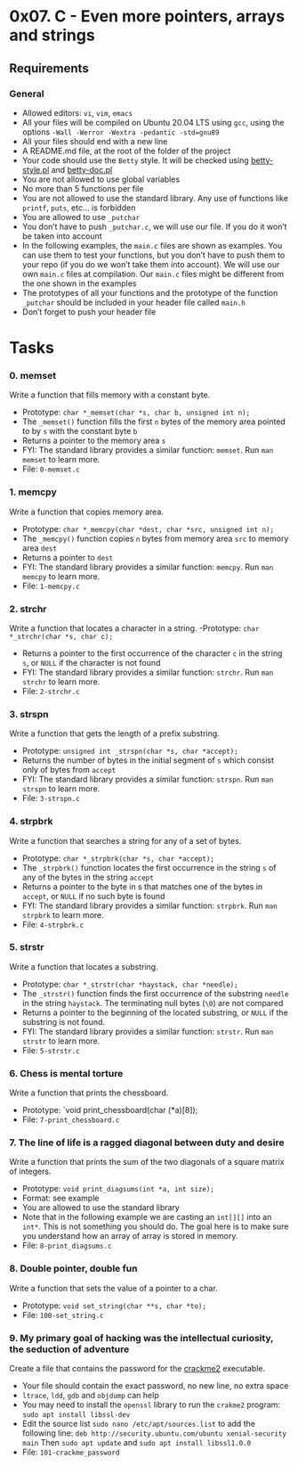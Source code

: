# 0x07. C - Even more pointers, arrays and strings

## Requirements
### General
- Allowed editors: `vi`, `vim`, `emacs`
- All your files will be compiled on Ubuntu 20.04 LTS using `gcc`, using the options `-Wall -Werror -Wextra -pedantic -std=gnu89`
- All your files should end with a new line
- A README.md file, at the root of the folder of the project
- Your code should use the `Betty` style. It will be checked using [betty-style.pl](https://github.com/holbertonschool/Betty/blob/master/betty-style.pl) and [betty-doc.pl](https://github.com/holbertonschool/Betty/blob/master/betty-doc.pl)
- You are not allowed to use global variables
- No more than 5 functions per file
- You are not allowed to use the standard library. Any use of functions like `printf`, `puts`, etc… is forbidden
- You are allowed to use `_putchar`
- You don’t have to push `_putchar.c`, we will use our file. If you do it won’t be taken into account
- In the following examples, the `main.c` files are shown as examples. You can use them to test your functions, but you don’t have to push them to your repo (if you do we won’t take them into account). We will use our own `main.c` files at compilation. Our `main.c` files might be different from the one shown in the examples
- The prototypes of all your functions and the prototype of the function `_putchar` should be included in your header file called `main.h`
- Don’t forget to push your header file


# Tasks
### 0. memset
Write a function that fills memory with a constant byte.
- Prototype: `char *_memset(char *s, char b, unsigned int n);`
- The `_memset()` function fills the first `n` bytes of the memory area pointed to by `s` with the constant byte `b`
- Returns a pointer to the memory area `s`
- FYI: The standard library provides a similar function: `memset`. Run `man memset` to learn more.
- File: `0-memset.c`

### 1. memcpy
Write a function that copies memory area.
- Prototype: `char *_memcpy(char *dest, char *src, unsigned int n);`
- The `_memcpy()` function copies `n` bytes from memory area `src` to memory area `dest`
- Returns a pointer to `dest`
- FYI: The standard library provides a similar function: `memcpy`. Run `man memcpy` to learn more.
- File: `1-memcpy.c`

### 2. strchr
Write a function that locates a character in a string.
-Prototype: `char *_strchr(char *s, char c);`
- Returns a pointer to the first occurrence of the character `c` in the string `s`, or `NULL` if the character is not found
- FYI: The standard library provides a similar function: `strchr`. Run `man strchr` to learn more.
- File: `2-strchr.c`

### 3. strspn
Write a function that gets the length of a prefix substring.
- Prototype: `unsigned int _strspn(char *s, char *accept);`
- Returns the number of bytes in the initial segment of `s` which consist only of bytes from `accept`
- FYI: The standard library provides a similar function: `strspn`. Run `man strspn` to learn more.
- File: `3-strspn.c`

### 4. strpbrk
Write a function that searches a string for any of a set of bytes.
- Prototype: `char *_strpbrk(char *s, char *accept);`
- The `_strpbrk()` function locates the first occurrence in the string `s` of any of the bytes in the string `accept`
- Returns a pointer to the byte in s that matches one of the bytes in `accept`, or `NULL` if no such byte is found
- FYI: The standard library provides a similar function: `strpbrk`. Run `man strpbrk` to learn more.
- File: `4-strpbrk.c`

### 5. strstr
Write a function that locates a substring.
- Prototype: `char *_strstr(char *haystack, char *needle);`
- The `_strstr()` function finds the first occurrence of the substring `needle` in the string `haystack`. The terminating null bytes (`\0`) are not compared
- Returns a pointer to the beginning of the located substring, or `NULL` if the substring is not found.
- FYI: The standard library provides a similar function: `strstr`. Run `man strstr` to learn more.
- File: `5-strstr.c`

### 6. Chess is mental torture
Write a function that prints the chessboard.
- Prototype: `void print_chessboard(char (*a)[8]);
- File: `7-print_chessboard.c`


### 7. The line of life is a ragged diagonal between duty and desire
Write a function that prints the sum of the two diagonals of a square matrix of integers.
- Prototype: `void print_diagsums(int *a, int size);`
- Format: see example
- You are allowed to use the standard library
- Note that in the following example we are casting an `int[][]` into an `int*`. This is not something you should do. The goal here is to make sure you understand how an array of array is stored in memory.
- File: `8-print_diagsums.c`

### 8. Double pointer, double fun
Write a function that sets the value of a pointer to a char.
- Prototype: `void set_string(char **s, char *to);`
- File: `100-set_string.c`

### 9. My primary goal of hacking was the intellectual curiosity, the seduction of adventure
Create a file that contains the password for the [crackme2](https://github.com/holbertonschool/0x06.c) executable.
- Your file should contain the exact password, no new line, no extra space
- `ltrace`, `ldd`, `gdb` and `objdump` can help
- You may need to install the `openssl` library to run the `crakme2` program: `sudo apt install libssl-dev`
- Edit the source list `sudo nano /etc/apt/sources.list` to add the following line: `deb http://security.ubuntu.com/ubuntu xenial-security main` Then `sudo apt update` and `sudo apt install libssl1.0.0`
- File: `101-crackme_password`
